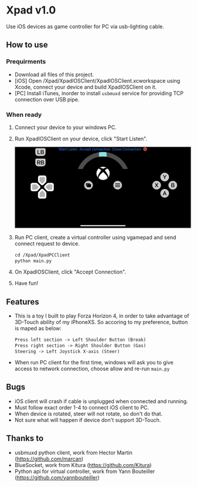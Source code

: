# Xpad v1.0
Use iOS devices as game controller for PC via usb-lighting cable.



## How to use

### Prequirments

- Download all files of this project.
- [iOS] Open /Xpad/XpadIOSClient/XpadIOSClient.xcworkspace using Xcode, connect your device and build XpadIOSClient on it.
- [PC] Install iTunes, inorder to install `usbmuxd`  service for providing TCP connection over USB pipe.

### When ready

1. Connect your device to your windows PC.

2. Run XpadIOSClient on your device, click "Start Listen".

   ![IMG_4893](./IMG_4893.PNG)

3. Run PC client, create a virtual controller using vgamepad and send connect request to device.

   ```
   cd /Xpad/XpadPCClient
   python main.py
   ```

4. On XpadIOSClient, click "Accept Connection".

5. Have fun!



## Features

- This is a toy I built to play Forza Horizon 4, in order to take advantage of 3D-Touch ability of my iPhoneXS. So accoring to my preference, button is maped as below:

  ```
  Press left section -> Left Shoulder Button (Break)
  Press right section -> Right Shoulder Button (Gas)
  Steering -> Left Joystick X-axis (Steer)
  ```

- When run PC client for the first time, windows will ask you to give access to network connection, choose allow and re-run `main.py`

  

## Bugs

- iOS client will crash if cable is unplugged when connected and running.
- Must follow exact order 1-4 to connect iOS client to PC.
- When device is rotated, steer will not rotate, so don't do that.
- Not sure what will happen if device don't support 3D-Touch.

## Thanks to

- usbmuxd python client, work from Hector Martin (https://github.com/marcan)
- BlueSocket, work from Kitura (https://github.com/Kitura)
- Python api for virtual controller, work from Yann Bouteiller (https://github.com/yannbouteiller)

